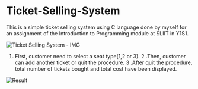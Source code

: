 # Ticket-Selling-System

This is a simple ticket selling system using C language done by myself for an assignment of the Introduction to Programming module at SLIIT in Y1S1.


![Ticket Selling System - IMG](https://user-images.githubusercontent.com/67953132/181605276-18a76600-0bf3-4a74-9de7-1bf3b8f3a441.png)

1. First, customer need to select a seat type(1,2 or 3).
2 .Then, customer can add another ticket or quit the procedure.
3 .After quit the procedure, total number of tickets bought and total cost have been displayed.

![Result](https://user-images.githubusercontent.com/67953132/181609937-e8731645-ad4f-4acc-8fa2-67b620113204.png)
